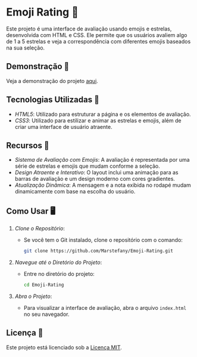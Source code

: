 # Emoji Rating 🥇

Este projeto é uma interface de avaliação usando emojis e estrelas, desenvolvida com HTML e CSS. Ele permite que os usuários avaliem algo de 1 a 5 estrelas e veja a correspondência com diferentes emojis baseados na sua seleção.

## Demonstração 🎥
Veja a demonstração do projeto [aqui](https://marstefany.github.io/Emoji-Rating/).

## Tecnologias Utilizadas 🚀
- *HTML5*: Utilizado para estruturar a página e os elementos de avaliação.
- *CSS3*: Utilizado para estilizar e animar as estrelas e emojis, além de criar uma interface de usuário atraente.

## Recursos 🎨
- *Sistema de Avaliação com Emojis*: A avaliação é representada por uma série de estrelas e emojis que mudam conforme a seleção.
- *Design Atraente e Interativo*: O layout inclui uma animação para as barras de avaliação e um design moderno com cores gradientes.
- *Atualização Dinâmica*: A mensagem e a nota exibida no rodapé mudam dinamicamente com base na escolha do usuário.

## Como Usar 🖥️
1. *Clone o Repositório*:
   - Se você tem o Git instalado, clone o repositório com o comando:
     ```bash
     git clone https://github.com/Marstefany/Emoji-Rating.git
     ```

2. *Navegue até o Diretório do Projeto*:
   - Entre no diretório do projeto:
     ```bash
     cd Emoji-Rating
     ```

3. *Abra o Projeto*:
   - Para visualizar a interface de avaliação, abra o arquivo `index.html` no seu navegador.

## Licença 📑
Este projeto está licenciado sob a [Licença MIT](LICENSE).
